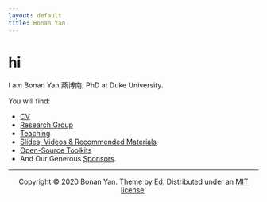 ```yaml
---
layout: default
title: Bonan Yan
---
```


# hi

I am Bonan Yan 燕博南, PhD at Duke University. 

You will find:
* [CV](A_Me)
* [Research Group](B_Group) 
* [Teaching](C_Teaching)
* [Slides, Videos & Recommended Materials](D_Materials)
* [Open-Source Toolkits](E_Software) 
* And Our Generous [Sponsors](F_Sponsors).

<!-- |Link|You will find|
|---|---|
|*[About Me](A_Me) | my curriculum vitae|
|*[Materials](B_Materials) | my slides, videos & recommended materials|
|*[Software](C_Software) | open source software|
|*[Sponsors](D_Sponsors)|the generous sponsors of our research| -->

<hr>

<p align="center">
  Copyright &copy; 2020 Bonan Yan. Theme by <a href="https://minicomp.github.io/ed/">Ed.</a> Distributed under an <a href="/LICENSE">MIT license</a>.
</p>